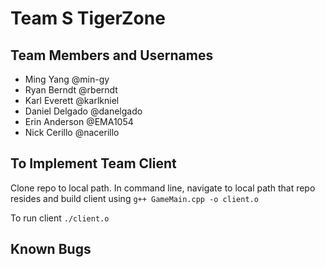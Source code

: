 # Team S TigerZone

## Team Members and Usernames
- Ming Yang @min-gy
- Ryan Berndt @rberndt
- Karl Everett @karlkniel
- Daniel Delgado @danelgado
- Erin Anderson @EMA1054
- Nick Cerillo @nacerillo

## To Implement Team Client

Clone repo to local path. In command line, navigate to local path that repo resides and build client using `g++ GameMain.cpp -o client.o`

To run client `./client.o`

## Known Bugs
